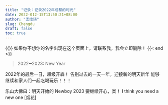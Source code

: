 ```yaml
---
title: "记录：记录2022年成都的时光"
date: 2022-012-15T13:50:21+08:00
author: "孟维琦"
slug: Chengdu
draft: false
toc: true
---
```


{{<block class="caution" >}}
如果你不想你的名字出现在这个页面上，请联系我，我会立即删除！
{{< end >}}

> 2022➖2023: New Year
> 

2022年的最后一日，超级开森！
告别过去的一天一年，迎接新的明天新年
能够继续和家人们一起吃喝玩乐！！！

乐山大佛曰：明天开始的 Newboy 2023 要继续开心，楽！
I think you need a new one [烟花]

